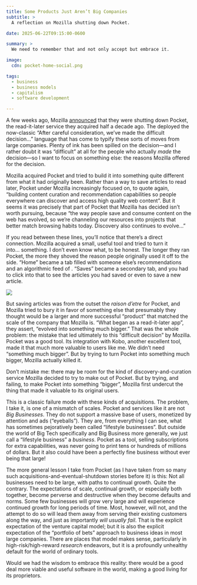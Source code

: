 ```yaml
---
title: Some Products Just Aren’t Big Companies
subtitle: >
  A reflection on Mozilla shutting down Pocket.

date: 2025-06-22T09:15:00-0600

summary: >
  We need to remember that and not only accept but embrace it.

image:
  cdn: pocket-home-social.png

tags:
  - business
  - business models
  - capitalism
  - software development

---
```


A few weeks ago, Mozilla [announced][post] that they were shutting down Pocket, the read-it-later service they acquired half a decade ago. The deployed the now-classic “After careful consideration, we’ve made the difficult decision…” language that has come to typify these sorts of moves from large companies. Plenty of ink has been spilled on the decision—and I rather doubt it was “difficult” at all for the people who actually *made* the decision—so I want to focus on something else: the reasons Mozilla offered for the decision.

[post]: https://getpocket.com/farewell

Mozilla acquired Pocket and tried to build it into something quite different from what it had originally been. Rather than a way to save articles to read later, Pocket under Mozilla increasingly focused on, to quote again, “building content curation and recommendation capabilities so people everywhere can discover and access high quality web content”. But it seems it was precisely that part of Pocket that Mozilla has decided isn’t worth pursuing, because “the way people save and consume content on the web has evolved, so we’re channeling our resources into projects that better match browsing habits today. Discovery also continues to evolve…”

If you read between these lines, you’ll notice that there’s a direct connection. Mozilla acquired a small, useful tool and tried to turn it into… something. I don’t even know what, to be honest. The longer they ran Pocket, the more they shoved the reason people originally used it off to the side. “Home” became a tab filled with someone else’s recommendations and an algorithmic feed of . “Saves” became a secondary tab, and you had to click into that to see the articles you had saved or even to save a new article.

![](https://cdn.chriskrycho.com/images/pocket-home.png)

But saving articles was from the outset the *raison d’etre* for Pocket, and Mozilla tried to bury it in favor of something else that presumably they thought would be a larger and more successful “product” that matched the scale of the company that Mozilla is. “What began as a read-it-later app”,  they assert, “evolved into something much bigger.” That was the whole problem: the mistake that led ultimately to this “difficult decision” by Mozilla. Pocket was a good tool. Its integration with Kobo, another excellent tool, made it that much more valuable to users like me. We didn’t need “something much bigger”. But by trying to turn Pocket into something much bigger, Mozilla actually killed it.

Don’t mistake me: there may be room for the kind of discovery-and-curation service Mozilla decided to try to make out of Pocket. But by trying, and failing, to make Pocket into something “bigger”, Mozilla first undercut the thing that made it valuable to its original users.

This is a classic failure mode with these kinds of acquisitions. The problem, I take it, is one of a mismatch of scales. Pocket and services like it are not *Big Businesses*. They do not support a massive base of users, monetized by attention and ads (“eyeballs”). They are, from everything I can see, what has sometimes pejoratively been called “lifestyle businesses”. But outside the world of Big Tech specifically and Big Business more generally, we just call a “lifestyle business” a *business*. Pocket as a tool, selling subscriptions for extra capabilities, was never going to print tens or hundreds of millions of dollars. But it also could have been a perfectly fine business without ever being that large!

The more general lesson I take from Pocket (as I have taken from so many such acquisitions-and-eventual-shutdown stories before it) is this: Not all businesses need to be large, with paths to continual growth. Quite the contrary. The expectations of scale, continual growth, or especially both together, become perverse and destructive when they become defaults and norms. Some few businesses will grow very large and will experience continued growth for long periods of time. Most, however, will not, and the attempt to do so will lead them away from serving their existing customers along the way, and just as importantly *will usually fail*. That is the explicit expectation of the venture capital model; but it is also the explicit expectation of the “portfolio of bets” approach to business ideas in most large companies. There are places that model makes sense, particularly in high-risk/high-reward *research* endeavors, but it is a profoundly unhealthy default for the world of ordinary tools.

Would we had the wisdom to embrace this reality: there would be a good deal more viable and useful software in the world, making a good living for its proprietors.
